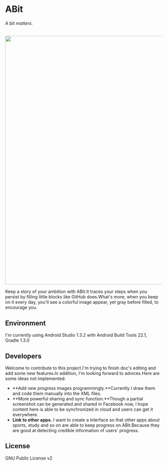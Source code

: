 # ABit
###### A bit matters.

<img src="http://zchang.me/wp-content/uploads/2015/09/S50920-224235.jpg" height="800"/>

Keep a story of your ambition with ABit.It traces your steps when you persist by filling
little blocks like GitHub does.What's more, when you keep on it every day, you'll see a
colorful image appear, yet gray before filled, to encourage you.

## Environment
	
I'm currently using Android Studio 1.3.2 with Android Build Tools 22.1, Gradle 1.3.0

## Developers

Welcome to contribute to this project.I'm trying to finish doc's editing and add some new features.In addition, I'm looking forward to advices.Here are some ideas not implemented:

*	**Add new progress images programmingly.**Currently I draw them and code them manually into the XML files.
*	**More powerful sharing and sync function.**Though a partial screenshot can be generated and shared in Facebook now, I hope content here is able to be synchronized in cloud and users can get it everywhere.
*	**Link to other apps.** I want to create a interface so that other apps about sports, study and so on are able to keep progress on ABit.Because they are good at detecting credible information of users' progress.

## License

GNU Public License v2



